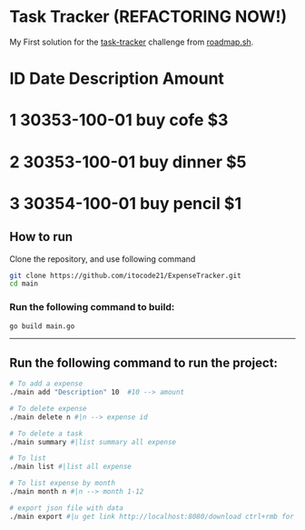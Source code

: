 # Task Tracker (REFACTORING NOW!)

My First solution for the  [task-tracker](https://roadmap.sh/projects/expense-tracker) challenge from [roadmap.sh](https://roadmap.sh/).

# ID  Date       Description          Amount
# 1   30353-100-01  buy cofe              $3
# 2   30353-100-01  buy dinner            $5
# 3   30354-100-01  buy  pencil           $1

## How to run

Clone the repository, and use following command

```bash
git clone https://github.com/itocode21/ExpenseTracker.git
cd main
```




### Run the following command to build:

```bash
go build main.go
```
-----------------------------

## Run the following command to  run the project:
```bash
# To add a expense
./main add "Description" 10  #10 --> amount 

# To delete expense
./main delete n #|n --> expense id

# To delete a task
./main summary #|list summary all expense

# To list
./main list #|list all expense

# To list expense by month
./main month n #|n --> month 1-12

# export json file with data
./main export #|u get link http://localhost:8080/download ctrl+rmb for dowloand. ctrl+c for exit


```